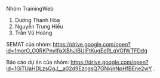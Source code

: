 Nhóm TrainingWeb
1. Dương Thanh Hòa
2. Nguyễn Trung Hiếu
3. Trần Vũ Hoàng

SEMAT của nhóm: https://drive.google.com/open?id=1morO_O0RKPnylfjxXBhJIBUIFtKugEdRLqVGfWTFDdg

Báo cáo dự án của nhóm: https://drive.google.com/open?id=1GiTUaHDLzsQgJ__a02d9EzcgsQ7GNkjnNpHfBEne2wY .

